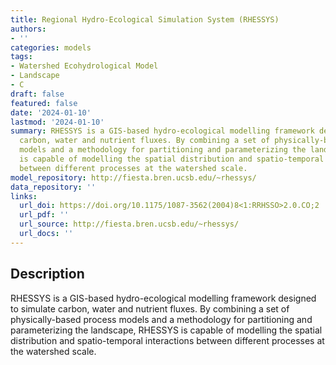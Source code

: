 ```yaml
---
title: Regional Hydro-Ecological Simulation System (RHESSYS)
authors:
- ''
categories: models
tags:
- Watershed Ecohydrological Model
- Landscape
- C
draft: false
featured: false
date: '2024-01-10'
lastmod: '2024-01-10'
summary: RHESSYS is a GIS-based hydro-ecological modelling framework designed to simulate
  carbon, water and nutrient fluxes. By combining a set of physically-based process
  models and a methodology for partitioning and parameterizing the landscape, RHESSYS
  is capable of modelling the spatial distribution and spatio-temporal interactions
  between different processes at the watershed scale.
model_repository: http://fiesta.bren.ucsb.edu/~rhessys/
data_repository: ''
links:
  url_doi: https://doi.org/10.1175/1087-3562(2004)8<1:RRHSSO>2.0.CO;2
  url_pdf: ''
  url_source: http://fiesta.bren.ucsb.edu/~rhessys/
  url_docs: ''
---
```


## Description

RHESSYS is a GIS-based hydro-ecological modelling framework designed to simulate carbon, water and nutrient fluxes. By combining a set of physically-based process models and a methodology for partitioning and parameterizing the landscape, RHESSYS is capable of modelling the spatial distribution and spatio-temporal interactions between different processes at the watershed scale.


